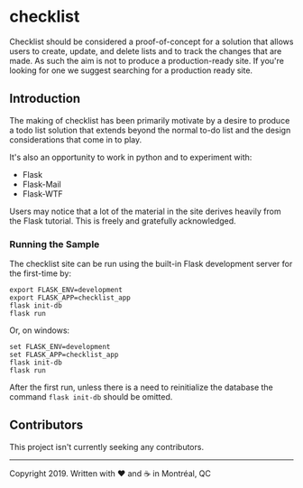 # checklist

Checklist should be considered a proof-of-concept for a solution that allows users to create, update, and delete lists and to track the changes that are made. As such the aim is not to produce a production-ready site. If you're looking for one we suggest searching for a production ready site.

## Introduction

The making of checklist has been primarily motivate by a desire to produce a todo list solution that extends beyond the normal to-do list and the design considerations that come in to play.

It's also an opportunity to work in python and to experiment with:

- Flask
- Flask-Mail
- Flask-WTF

Users may notice that a lot of the material in the site derives heavily from the Flask tutorial. This is freely and gratefully acknowledged.

### Running the Sample

The checklist site can be run using the built-in Flask development server for the first-time by:

```shell
export FLASK_ENV=development
export FLASK_APP=checklist_app
flask init-db
flask run
```

Or, on windows:

```shell
set FLASK_ENV=development
set FLASK_APP=checklist_app
flask init-db
flask run
```

After the first run, unless there is a need to reinitialize the database the command `flask init-db` should be omitted.

## Contributors

This project isn't currently seeking any contributors.

-----

Copyright 2019. Written with :heart: and :coffee: in Montréal, QC
